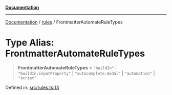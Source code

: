 [**Documentation**](../../README.md)

***

[Documentation](../../README.md) / [rules](../README.md) / FrontmatterAutomateRuleTypes

# Type Alias: FrontmatterAutomateRuleTypes

> **FrontmatterAutomateRuleTypes** = `"buildIn"` \| `"buildIn.inputProperty"` \| `"autocomplete.modal"` \| `"automation"` \| `"script"`

Defined in: [src/rules.ts:13](https://github.com/Christian-Me/folder-to-tags-plugin/blob/324c4975948764581637da1ab1e4cb12dc3f447a/src/rules.ts#L13)
